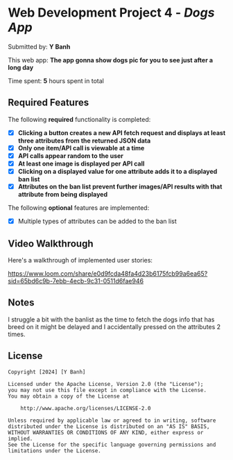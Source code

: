 # Web Development Project 4 - *Dogs App*

Submitted by: **Y Banh**

This web app: **The app gonna show dogs pic for you to see just after a long day**

Time spent: **5** hours spent in total

## Required Features

The following **required** functionality is completed:

- [x] **Clicking a button creates a new API fetch request and displays at least three attributes from the returned JSON data**
- [x] **Only one item/API call is viewable at a time**
- [x] **API calls appear random to the user**
- [x] **At least one image is displayed per API call**
- [x] **Clicking on a displayed value for one attribute adds it to a displayed ban list**
- [x] **Attributes on the ban list prevent further images/API results with that attribute from being displayed**

The following **optional** features are implemented:

- [x] Multiple types of attributes can be added to the ban list

## Video Walkthrough

Here's a walkthrough of implemented user stories:

https://www.loom.com/share/e0d9fcda48fa4d23b6175fcb99a6ea65?sid=65bd6c9b-7ebb-4ecb-9c31-0511d6fae946

## Notes

I struggle a bit with the banlist as the time to fetch the dogs info that has breed on it might be delayed and I accidentally pressed on the attributes 2 times.

## License

    Copyright [2024] [Y Banh]

    Licensed under the Apache License, Version 2.0 (the "License");
    you may not use this file except in compliance with the License.
    You may obtain a copy of the License at

        http://www.apache.org/licenses/LICENSE-2.0

    Unless required by applicable law or agreed to in writing, software
    distributed under the License is distributed on an "AS IS" BASIS,
    WITHOUT WARRANTIES OR CONDITIONS OF ANY KIND, either express or implied.
    See the License for the specific language governing permissions and
    limitations under the License.
